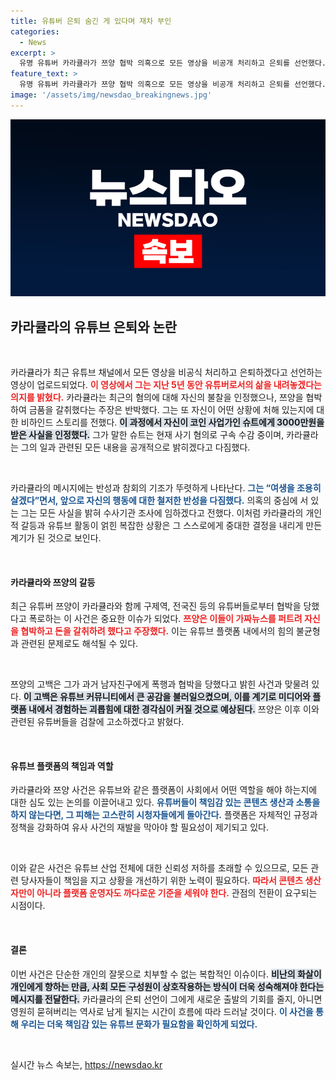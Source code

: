 ```yaml
---
title: 유튜버 은퇴 숨긴 게 있다며 재차 부인
categories:
  - News
excerpt: >
  유명 유튜버 카라큘라가 쯔양 협박 의혹으로 모든 영상을 비공개 처리하고 은퇴를 선언했다. 그는 3000만 원을 받은 사실을 인정하며, 사기 사건에 연루된 본인의 잘못을 반성한다고 말했다.
feature_text: >
  유명 유튜버 카라큘라가 쯔양 협박 의혹으로 모든 영상을 비공개 처리하고 은퇴를 선언했다. 그는 3000만 원을 받은 사실을 인정하며, 사기 사건에 연루된 본인의 잘못을 반성한다고 말했다.
image: '/assets/img/newsdao_breakingnews.jpg'
---
```


<p><img src="/assets/img/newsdao_breakingnews.jpg" alt="firstkoreanews 속보" /></p>

<h2 data-ke-size="size26">카라큘라의 유튜브 은퇴와 논란</h2>

<p data-ke-size="size16">&nbsp;</p>

<p>카라큘라가 최근 유튜브 채널에서 모든 영상을 비공식 처리하고 은퇴하겠다고 선언하는 영상이 업로드되었다. <b><span style="color: #ee2323;">이 영상에서 그는 지난 5년 동안 유튜버로서의 삶을 내려놓겠다는 의지를 밝혔다.</span></b> 카라큘라는 최근의 혐의에 대해 자신의 불찰을 인정했으나, 쯔양을 협박하여 금품을 갈취했다는 주장은 반박했다. 그는 또 자신이 어떤 상황에 처해 있는지에 대한 비하인드 스토리를 전했다. <b><span style="background-color: #21538527;">이 과정에서 자신이 코인 사업가인 슈트에게 3000만원을 받은 사실을 인정했다.</span></b> 그가 말한 슈트는 현재 사기 혐의로 구속 수감 중이며, 카라큘라는 그의 일과 관련된 모든 내용을 공개적으로 밝히겠다고 다짐했다.</p>

<p data-ke-size="size16">&nbsp;</p>

<p>카라큘라의 메시지에는 반성과 참회의 기조가 뚜렷하게 나타난다. <b><span style="color: #1a5490;">그는 “여생을 조용히 살겠다”면서, 앞으로 자신의 행동에 대한 철저한 반성을 다짐했다.</span></b> 의혹의 중심에 서 있는 그는 모든 사실을 밝혀 수사기관 조사에 임하겠다고 전했다. 이처럼 카라큘라의 개인적 갈등과 유튜브 활동이 얽힌 복잡한 상황은 그 스스로에게 중대한 결정을 내리게 만든 계기가 된 것으로 보인다.</p>

<p data-ke-size="size16">&nbsp;</p>

<h4>카라큘라와 쯔양의 갈등</h4>

<p>최근 유튜버 쯔양이 카라큘라와 함께 구제역, 전국진 등의 유튜버들로부터 협박을 당했다고 폭로하는 이 사건은 중요한 이슈가 되었다. <b><span style="color: #ee2323;">쯔양은 이들이 가짜뉴스를 퍼트려 자신을 협박하고 돈을 갈취하려 했다고 주장했다.</span></b> 이는 유튜브 플랫폼 내에서의 힘의 불균형과 관련된 문제로도 해석될 수 있다.</p>

<p data-ke-size="size16">&nbsp;</p>

<p>쯔양의 고백은 그가 과거 남자친구에게 폭행과 협박을 당했다고 밝힌 사건과 맞물려 있다. <b><span style="background-color: #21538527;">이 고백은 유튜브 커뮤니티에서 큰 공감을 불러일으켰으며, 이를 계기로 미디어와 플랫폼 내에서 경험하는 괴롭힘에 대한 경각심이 커질 것으로 예상된다.</span></b> 쯔양은 이후 이와 관련된 유튜버들을 검찰에 고소하겠다고 밝혔다.</p>

<p data-ke-size="size16">&nbsp;</p>

<h4>유튜브 플랫폼의 책임과 역할</h4>

<p>카라큘라와 쯔양 사건은 유튜브와 같은 플랫폼이 사회에서 어떤 역할을 해야 하는지에 대한 심도 있는 논의를 이끌어내고 있다. <b><span style="color: #1a5490;">유튜버들이 책임감 있는 콘텐츠 생산과 소통을 하지 않는다면, 그 피해는 고스란히 시청자들에게 돌아간다.</span></b> 플랫폼은 자체적인 규정과 정책을 강화하여 유사 사건의 재발을 막아야 할 필요성이 제기되고 있다.</p>

<p data-ke-size="size16">&nbsp;</p>

<p>이와 같은 사건은 유튜브 산업 전체에 대한 신뢰성 저하를 초래할 수 있으므로, 모든 관련 당사자들이 책임을 지고 상황을 개선하기 위한 노력이 필요하다. <b><span style="color: #ee2323;">따라서 콘텐츠 생산자만이 아니라 플랫폼 운영자도 까다로운 기준을 세워야 한다.</span></b> 관점의 전환이 요구되는 시점이다.</p>

<p data-ke-size="size16">&nbsp;</p>

<h4>결론</h4>

<p>이번 사건은 단순한 개인의 잘못으로 치부할 수 없는 복합적인 이슈이다. <b><span style="background-color: #21538527;">비난의 화살이 개인에게 향하는 만큼, 사회 모든 구성원이 상호작용하는 방식이 더욱 성숙해져야 한다는 메시지를 전달한다.</span></b> 카라큘라의 은퇴 선언이 그에게 새로운 출발의 기회를 줄지, 아니면 영원히 묻혀버리는 역사로 남게 될지는 시간이 흐름에 따라 드러날 것이다. <b><span style="color: #1a5490;">이 사건을 통해 우리는 더욱 책임감 있는 유튜브 문화가 필요함을 확인하게 되었다.</span></b></p>

<p data-ke-size="size16">&nbsp;</p>
실시간 뉴스 속보는, <a href="https://newsdao.kr" rel="dofollow">https://newsdao.kr</a>


